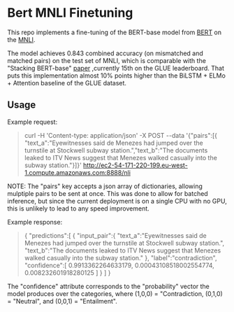 # Bert MNLI Finetuning
This repo implements a fine-tuning of the BERT-base model from [BERT](https://arxiv.org/abs/1810.04805) on the [MNLI](https://www.nyu.edu/projects/bowman/multinli/).

The model achieves 0.843 combined accuracy (on mismatched and matched pairs) on the test set of MNLI, which is comparable with the "Stacking BERT-base" [paper](http://proceedings.mlr.press/v97/gong19a/gong19a.pdf) ,currently 15th on the GLUE leaderboard.
That puts this implementation almost 10% points higher than the BiLSTM + ELMo + Attention baseline of the GLUE dataset.


## Usage

Example request:
>curl -H 'Content-type: application/json' -X POST --data '{"pairs":[{ "text_a":"Eyewitnesses said de Menezes had jumped over the turnstile at Stockwell subway station.","text_b":"The documents leaked to ITV News suggest that Menezes walked casually into the subway station."}]}' http://ec2-54-171-220-199.eu-west-1.compute.amazonaws.com:8888/nli

NOTE: The "pairs" key accepts a json array of dictionaries, allowing mulptiple pairs to be sent at once.
This was done to allow for batched inference, but since the current deployment is on a single CPU with no GPU, this is unlikely to lead to any speed improvement.

Example response:
>{
   "predictions":[
      {
         "input_pair":{
            "text_a":"Eyewitnesses said de Menezes had jumped over the turnstile at Stockwell subway station.",
            "text_b":"The documents leaked to ITV News suggest that Menezes walked casually into the subway station."
         },
         "label":"contradiction",
         "confidence":[
            0.9913362264633179,
            0.00043108518002554774,
            0.008232601918280125
         ]
      }
   ]
}

The "confidence" attribute corresponds to the "probability" vector the model produces over the categories,
where (1,0,0) = "Contradiction, (0,1,0) = "Neutral", and (0,0,1) = "Entailment".
